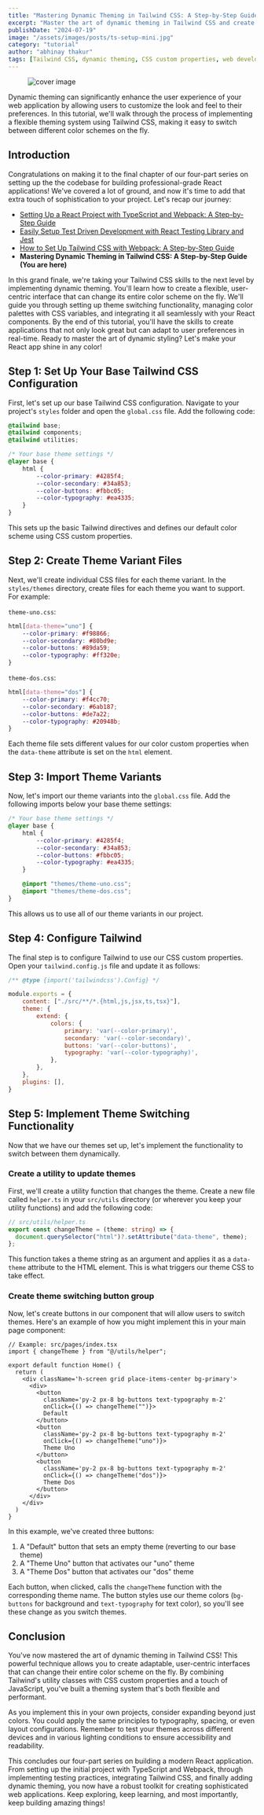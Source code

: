 ```yaml
---
title: "Mastering Dynamic Theming in Tailwind CSS: A Step-by-Step Guide"
excerpt: "Master the art of dynamic theming in Tailwind CSS and create adaptable, user-centric interfaces in your React application. This final part of our series culminates your journey from basic setup to advanced styling, empowering you to build flexible, professional-grade web applications that respond to user preferences in real-time."
publishDate: "2024-07-19"
image: "/assets/images/posts/ts-setup-mini.jpg"
category: "tutorial"
author: "abhinay thakur"
tags: [Tailwind CSS, dynamic theming, CSS custom properties, web development, front-end styling, color schemes, theme switcher, responsive design]
---
```

  
<figure class="text-center text-xs -mx-32">
  <img src="/assets/images/posts/ts-setup.jpg" alt="cover image" />
</figure>


<p class="first-letter:text-5xl first-letter:font-medium">
Dynamic theming can significantly enhance the user experience of your web application by allowing users to customize the look and feel to their preferences. In this tutorial, we'll walk through the process of implementing a flexible theming system using Tailwind CSS, making it easy to switch between different color schemes on the fly.
</p>

## Introduction
Congratulations on making it to the final chapter of our four-part series on setting up the the codebase for building professional-grade React applications! We've covered a lot of ground, and now it's time to add that extra touch of sophistication to your project. Let's recap our journey:

- <a href="/blog/setting-up-a-react-project-with-typescript-and-webpack-a-step-by-step-guide">Setting Up a React Project with TypeScript and Webpack: A Step-by-Step Guide</a>
- <a href="/blog/easily-setup-test-driven-development-with-react-testing-library-and-jest">Easily Setup Test Driven Development with React Testing Library and Jest</a>
- <a href="/blog/how-to-set-up-tailwind-css-with-webpack-a-step-by-step-guide">How to Set Up Tailwind CSS with Webpack: A Step-by-Step Guide</a>
- <strong>Mastering Dynamic Theming in Tailwind CSS: A Step-by-Step Guide (You are here)</strong>

In this grand finale, we're taking your Tailwind CSS skills to the next level by implementing dynamic theming. You'll learn how to create a flexible, user-centric interface that can change its entire color scheme on the fly. We'll guide you through setting up theme switching functionality, managing color palettes with CSS variables, and integrating it all seamlessly with your React components. By the end of this tutorial, you'll have the skills to create applications that not only look great but can adapt to user preferences in real-time. Ready to master the art of dynamic styling? Let's make your React app shine in any color!

## Step 1: Set Up Your Base Tailwind CSS Configuration

First, let's set up our base Tailwind CSS configuration. Navigate to your project's `styles` folder and open the `global.css` file. Add the following code:

```css
@tailwind base;
@tailwind components;
@tailwind utilities;

/* Your base theme settings */
@layer base {
    html {
        --color-primary: #4285f4;
        --color-secondary: #34a853;
        --color-buttons: #fbbc05;
        --color-typography: #ea4335;
    }
}
```

This sets up the basic Tailwind directives and defines our default color scheme using CSS custom properties.

## Step 2: Create Theme Variant Files

Next, we'll create individual CSS files for each theme variant. In the `styles/themes` directory, create files for each theme you want to support. For example:

`theme-uno.css`:
```css
html[data-theme="uno"] {
    --color-primary: #f98866;
    --color-secondary: #80bd9e;
    --color-buttons: #89da59;
    --color-typography: #ff320e;
}
```

`theme-dos.css`:
```css
html[data-theme="dos"] {
    --color-primary: #f4cc70;
    --color-secondary: #6ab187;
    --color-buttons: #de7a22;
    --color-typography: #20948b;
}
```

Each theme file sets different values for our color custom properties when the `data-theme` attribute is set on the `html` element.

## Step 3: Import Theme Variants

Now, let's import our theme variants into the `global.css` file. Add the following imports below your base theme settings:

```css
/* Your base theme settings */
@layer base {
    html {
        --color-primary: #4285f4;
        --color-secondary: #34a853;
        --color-buttons: #fbbc05;
        --color-typography: #ea4335;
    }

    @import "themes/theme-uno.css";
    @import "themes/theme-dos.css";
}
```

This allows us to use all of our theme variants in our project.

## Step 4: Configure Tailwind

The final step is to configure Tailwind to use our CSS custom properties. Open your `tailwind.config.js` file and update it as follows:

```js
/** @type {import('tailwindcss').Config} */

module.exports = {
    content: ["./src/**/*.{html,js,jsx,ts,tsx}"],
    theme: {
        extend: {
            colors: {
                primary: 'var(--color-primary)',
                secondary: 'var(--color-secondary)',
                buttons: 'var(--color-buttons)',
                typography: 'var(--color-typography)',
            },
        },
    },
    plugins: [],
}
```

## Step 5: Implement Theme Switching Functionality

Now that we have our themes set up, let's implement the functionality to switch between them dynamically.

### Create a utility to update themes

First, we'll create a utility function that changes the theme. Create a new file called `helper.ts` in your `src/utils` directory (or wherever you keep your utility functions) and add the following code:

```typescript
// src/utils/helper.ts
export const changeTheme = (theme: string) => {
  document.querySelector("html")?.setAttribute("data-theme", theme);
};
```

This function takes a theme string as an argument and applies it as a `data-theme` attribute to the HTML element. This is what triggers our theme CSS to take effect.

### Create theme switching button group

Now, let's create buttons in our component that will allow users to switch themes. Here's an example of how you might implement this in your main page component:

```tsx
// Example: src/pages/index.tsx
import { changeTheme } from "@/utils/helper";

export default function Home() {
  return (
    <div className='h-screen grid place-items-center bg-primary'>
      <div>
        <button
          className='py-2 px-8 bg-buttons text-typography m-2'
          onClick={() => changeTheme("")}>
          Default
        </button>
        <button
          className='py-2 px-8 bg-buttons text-typography m-2'
          onClick={() => changeTheme("uno")}>
          Theme Uno
        </button>
        <button
          className='py-2 px-8 bg-buttons text-typography m-2'
          onClick={() => changeTheme("dos")}>
          Theme Dos
        </button>
      </div>
    </div>
  )
}
```

In this example, we've created three buttons:
1. A "Default" button that sets an empty theme (reverting to our base theme)
2. A "Theme Uno" button that activates our "uno" theme
3. A "Theme Dos" button that activates our "dos" theme

Each button, when clicked, calls the `changeTheme` function with the corresponding theme name. The button styles use our theme colors (`bg-buttons` for background and `text-typography` for text color), so you'll see these change as you switch themes.

## Conclusion

You've now mastered the art of dynamic theming in Tailwind CSS! This powerful technique allows you to create adaptable, user-centric interfaces that can change their entire color scheme on the fly. By combining Tailwind's utility classes with CSS custom properties and a touch of JavaScript, you've built a theming system that's both flexible and performant.

As you implement this in your own projects, consider expanding beyond just colors. You could apply the same principles to typography, spacing, or even layout configurations. Remember to test your themes across different devices and in various lighting conditions to ensure accessibility and readability.

This concludes our four-part series on building a modern React application. From setting up the initial project with TypeScript and Webpack, through implementing testing practices, integrating Tailwind CSS, and finally adding dynamic theming, you now have a robust toolkit for creating sophisticated web applications. Keep exploring, keep learning, and most importantly, keep building amazing things!
